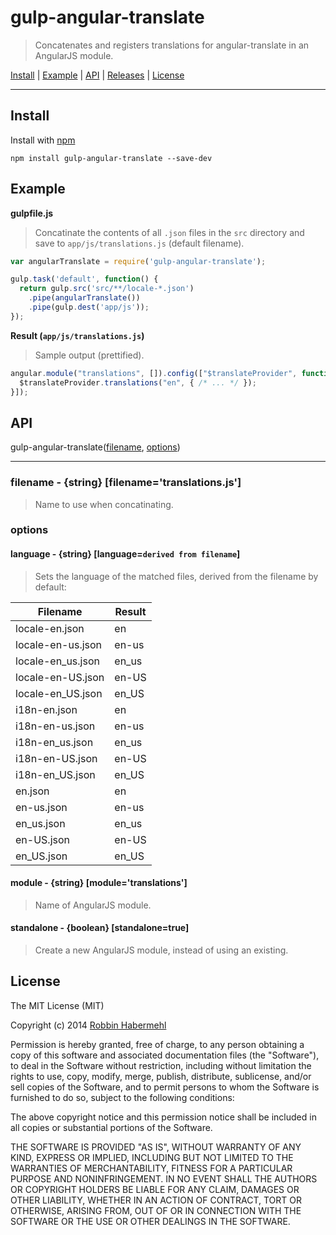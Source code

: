# gulp-angular-translate

> Concatenates and registers translations for angular-translate in an AngularJS module.

<a href="#install">Install</a> |
<a href="#example">Example</a> |
<a href="#api">API</a> |
[Releases](https://github.com/RobbinHabermehl/gulp-angular-translate/releases) |
<a href="#license">License</a>

----

## Install

Install with [npm](https://npmjs.org/package/gulp-angular-translate)

```
npm install gulp-angular-translate --save-dev
```

## Example

**gulpfile.js**

> Concatinate the contents of all `.json` files in the `src` directory and save to `app/js/translations.js` (default filename).

```js
var angularTranslate = require('gulp-angular-translate');

gulp.task('default', function() {
  return gulp.src('src/**/locale-*.json')
    .pipe(angularTranslate())
    .pipe(gulp.dest('app/js'));
});
```

**Result (`app/js/translations.js`)**

> Sample output (prettified).

```js
angular.module("translations", []).config(["$translateProvider", function($translateProvider) {
  $translateProvider.translations("en", { /* ... */ });
}]);
```

## API

gulp-angular-translate([filename](https://github.com/RobbinHabermehl/gulp-angular-translate#filename---string-filenametemplatesjs), [options](https://github.com/RobbinHabermehl/gulp-angular-translate#options))

---- 

### filename - {string} [filename='translations.js']

> Name to use when concatinating.

### options

#### language - {string} [language=`derived from filename`]

> Sets the language of the matched files, derived from the filename by default:

Filename | Result
------------ | -------------------
locale-en.json | en
locale-en-us.json | en-us
locale-en_us.json | en_us
locale-en-US.json | en-US
locale-en_US.json | en_US
i18n-en.json | en
i18n-en-us.json | en-us
i18n-en_us.json | en_us
i18n-en-US.json | en-US
i18n-en_US.json | en_US
en.json | en
en-us.json | en-us
en_us.json | en_us
en-US.json | en-US
en_US.json | en_US

#### module - {string} [module='translations']

> Name of AngularJS module.

#### standalone - {boolean} [standalone=true]

> Create a new AngularJS module, instead of using an existing.

## License

The MIT License (MIT)

Copyright (c) 2014 [Robbin Habermehl](http://www.linkedin.com/in/robbinhabermehl)

Permission is hereby granted, free of charge, to any person obtaining a copy of
this software and associated documentation files (the "Software"), to deal in
the Software without restriction, including without limitation the rights to
use, copy, modify, merge, publish, distribute, sublicense, and/or sell copies of
the Software, and to permit persons to whom the Software is furnished to do so,
subject to the following conditions:

The above copyright notice and this permission notice shall be included in all
copies or substantial portions of the Software.

THE SOFTWARE IS PROVIDED "AS IS", WITHOUT WARRANTY OF ANY KIND, EXPRESS OR
IMPLIED, INCLUDING BUT NOT LIMITED TO THE WARRANTIES OF MERCHANTABILITY, FITNESS
FOR A PARTICULAR PURPOSE AND NONINFRINGEMENT. IN NO EVENT SHALL THE AUTHORS OR
COPYRIGHT HOLDERS BE LIABLE FOR ANY CLAIM, DAMAGES OR OTHER LIABILITY, WHETHER
IN AN ACTION OF CONTRACT, TORT OR OTHERWISE, ARISING FROM, OUT OF OR IN
CONNECTION WITH THE SOFTWARE OR THE USE OR OTHER DEALINGS IN THE SOFTWARE.
